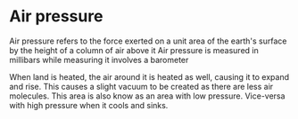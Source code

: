 # Air pressure
Air pressure refers to the force exerted on a unit area of the earth's surface by the height of a column of air above it
Air pressure is measured in millibars while measuring it involves a barometer

When land is heated, the air around it is heated as well, causing it to expand and rise. This causes a slight vacuum to be created as there are less air molecules. This area is also know as an area with low pressure. Vice-versa with high pressure when it cools and sinks.